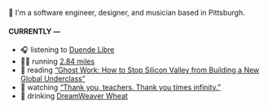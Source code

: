👋 I'm a software engineer, designer, and musician based in Pittsburgh.

#### CURRENTLY —

* 🎧 listening to [Duende Libre](https://www.last.fm/music/Duende+Libre/_/Echoes+(Wassoulou))
* 🏃‍♂️ running [2.84 miles](https://www.strava.com/activities/3939974716)
* 📘 reading [“Ghost Work: How to Stop Silicon Valley from Building a New Global Underclass”](https://www.goodreads.com/book/show/41963432-ghost-work)
* 🍿 watching [“Thank you, teachers. Thank you times infinity.”](https://youtu.be/GqmLCMiUrdo)
* 🍺 drinking [DreamWeaver Wheat](https://untappd.com/user/namoscato/checkin/927891203)

